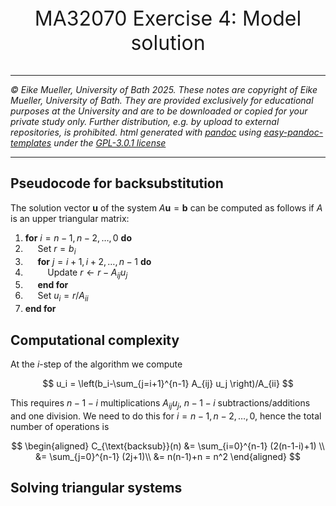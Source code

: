 <div align="center">
  <p style="font-size:32px;">MA32070 Exercise 4: Model solution</p>
</div>

----

*&#169; Eike Mueller, University of Bath 2025. These notes are copyright of Eike Mueller, University of Bath. They are provided exclusively for educational purposes at the University and are to be downloaded or copied for your private study only. Further distribution, e.g. by upload to external repositories, is prohibited. html generated with [pandoc](https://pandoc.org/) using [easy-pandoc-templates](https://github.com/ryangrose/easy-pandoc-templates) under the [GPL-3.0.1 license](https://github.com/ryangrose/easy-pandoc-templates?tab=GPL-3.0-1-ov-file#readme)*

----
## Pseudocode for backsubstitution
The solution vector $\boldsymbol{u}$ of the system $A\boldsymbol{u}=\boldsymbol{b}$ can be computed as follows if $A$ is an upper triangular matrix:

1. **for** $i=n-1,n-2,\dots,0$ **do**
2. $~~~~$ Set $r = b_i$
3. $~~~~$ **for** $j=i+1,i+2,\dots,n-1$ **do**
4. $~~~~~~~~$ Update $r\gets r - A_{ij}u_j$
5. $~~~~$ **end for**
6. $~~~~$ Set $u_i = r/A_{ii}$
7. **end for**

## Computational complexity
At the $i$-step of the algorithm we compute

$$
u_i = \left(b_i-\sum_{j=i+1}^{n-1} A_{ij} u_j \right)/A_{ii}
$$

This requires $n-1-i$ multiplications $A_{ij} u_j$, $n-1-i$ subtractions/additions and one division. We need to do this for $i=n-1,n-2,\dots,0$, hence the total number of operations is

$$
\begin{aligned}
C_{\text{backsub}}(n) &= \sum_{i=0}^{n-1} (2(n-1-i)+1) \\
&= \sum_{j=0}^{n-1} (2j+1)\\
&= n(n-1)+n = n^2
\end{aligned}
$$

## Solving triangular systems